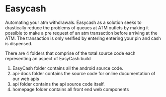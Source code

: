 # Easycash
Automating your atm withdrawals.
Easycash as a solution seeks to drastically reduce the problems of queues at ATM outlets by making it possible to make a pre request of an atm transaction before arriving at the ATM. The transaction is only verified by entering entering your pin and cash is dispensed.



There are 4 folders that comprise of the total source code each representing an aspect of EasyCash build

1. EasyCash folder contains all the android source code.
2. api-docs folder contains the source code for online documentation of our web apis
3. api folder contains the api source code itself.
4. homepage folder contains all front end web components
